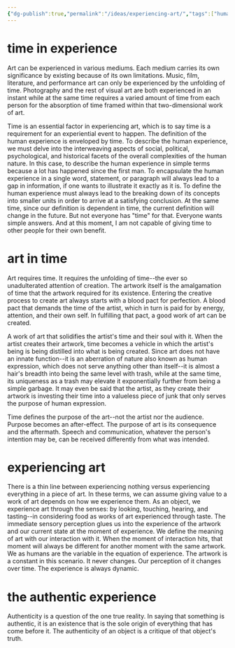 ```yaml
---
{"dg-publish":true,"permalink":"/ideas/experiencing-art/","tags":["humanity","thoughts","art"],"created":"2024-09-22T06:59:17.382+08:00","updated":"2024-12-17T17:56:10.922+08:00"}
---
```


# time in experience
Art can be experienced in various mediums. Each medium carries its own significance by existing because of its own limitations. Music, film, literature, and performance art can only be experienced by the unfolding of time. Photography and the rest of visual art are both experienced in an instant while at the same time requires a varied amount of time from each person for the absorption of time framed within that two-dimensional work of art.

Time is an essential factor in experiencing art, which is to say time is a requirement for an experiential event to happen. The definition of the human experience is enveloped by time. To describe the human experience, we must delve into the interweaving aspects of social, political, psychological, and historical facets of the overall complexities of the human nature. In this case, to describe the human experience in simple terms because a lot has happened since the first man. To encapsulate the human experience in a single word, statement, or paragraph will always lead to a gap in information, if one wants to illustrate it exactly as it is. To define the human experience must always lead to the breaking down of its concepts into smaller units in order to arrive at a satisfying conclusion. At the same time, since our definition is dependent in time, the current definition will change in the future. But not everyone has "time" for that. Everyone wants simple answers. And at this moment, I am not capable of giving time to other people for their own benefit.

# art in time
Art requires time. It requires the unfolding of time--the ever so unadulterated attention of creation. The artwork itself is the amalgamation of time that the artwork required for its existence. Entering the creative process to create art always starts with a blood pact for perfection. A blood pact that demands the time of the artist, which in turn is paid for by energy, attention, and their own self. In fulfilling that pact, a good work of art can be created. 

A work of art that solidifies the artist's time and their soul with it. When the artist creates their artwork, time becomes a vehicle in which the artist's being is being distilled into what is being created. Since art does not have an innate function--it is an aberration of nature also known as human expression, which does not serve anything other than itself--it is almost a hair's breadth into being the same level with trash, while at the same time, its uniqueness as a trash may elevate it exponentially further from being a simple garbage. It may even be said that the artist, as they create their artwork is investing their time into a valueless piece of junk that only serves the purpose of human expression.

Time defines the purpose of the art--not the artist nor the audience. Purpose becomes an after-effect. The purpose of art is its consequence and the aftermath. Speech and communication, whatever the person's intention may be, can be received differently from what was intended.

# experiencing art
There is a thin line between experiencing nothing versus experiencing everything in a piece of art. In these terms, we can assume giving value to a work of art depends on how we experience them. As an object, we experience art through the senses: by looking, touching, hearing, and tasting--in considering food as works of art experienced through taste. The immediate sensory perception glues us into the experience of the artwork and our current state at the moment of experience. We define the meaning of art with our interaction with it. When the moment of interaction hits, that moment will always be different for another moment with the same artwork. We as humans are the variable in the equation of experience. The artwork is a constant in this scenario. It never changes. Our perception of it changes over time. The experience is always dynamic.

# the authentic experience
Authenticity is a question of the one true reality. In saying that something is authentic, it is an existence that is the sole origin of everything that has come before it. The authenticity of an object is a critique of that object's truth.